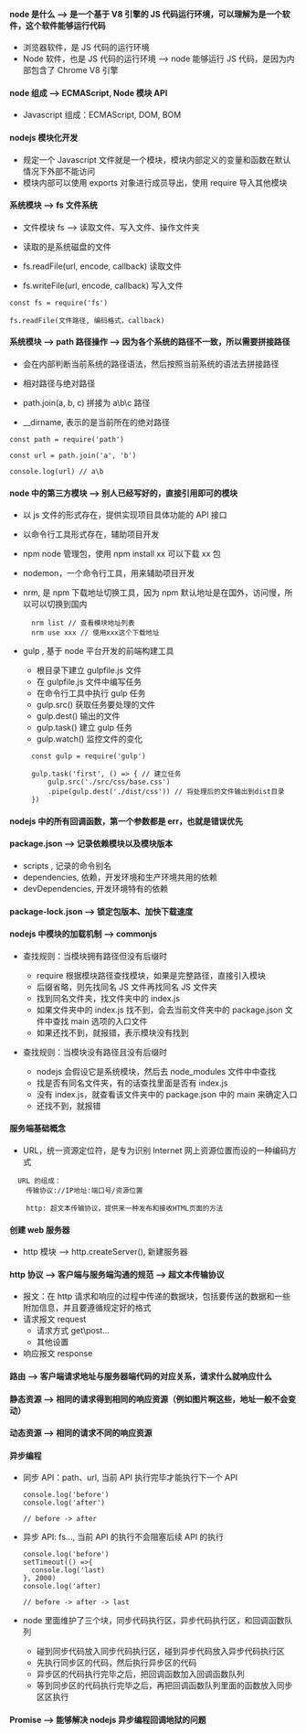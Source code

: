 #### node 是什么 --> 是一个基于 V8 引擎的 JS 代码运行环境，可以理解为是一个软件，这个软件能够运行代码

- 浏览器软件，是 JS 代码的运行环境
- Node 软件，也是 JS 代码的运行环境 --> node 能够运行 JS 代码，是因为内部包含了 Chrome V8 引擎

#### node 组成 --> ECMAScript, Node 模块 API

- Javascript 组成：ECMAScript, DOM, BOM

#### nodejs 模块化开发

- 规定一个 Javascript 文件就是一个模块，模块内部定义的变量和函数在默认情况下外部不能访问
- 模块内部可以使用 exports 对象进行成员导出，使用 require 导入其他模块

#### 系统模块 --> fs 文件系统

- 文件模块 fs --> 读取文件、写入文件、操作文件夹
- 读取的是系统磁盘的文件

- fs.readFile(url, encode, callback) 读取文件
- fs.writeFile(url, encode, callback) 写入文件

```
const fs = require('fs')

fs.readFile(文件路径, 编码格式，callback)
```

#### 系统模块 --> path 路径操作 --> 因为各个系统的路径不一致，所以需要拼接路径

- 会在内部判断当前系统的路径语法，然后按照当前系统的语法去拼接路径
- 相对路径与绝对路径

- path.join(a, b, c) 拼接为 a\b\c 路径
- \_\_dirname, 表示的是当前所在的绝对路径

```
const path = require('path')

const url = path.join('a', 'b')

console.log(url) // a\b
```

#### node 中的第三方模块 --> 别人已经写好的，直接引用即可的模块

- 以 js 文件的形式存在，提供实现项目具体功能的 API 接口
- 以命令行工具形式存在，辅助项目开发

- npm node 管理包，使用 npm install xx 可以下载 xx 包
- nodemon，一个命令行工具，用来辅助项目开发
- nrm, 是 npm 下载地址切换工具，因为 npm 默认地址是在国外，访问慢，所以可以切换到国内
  ```
    nrm list // 查看模块地址列表
    nrm use xxx // 使用xxx这个下载地址
  ```
- gulp , 基于 node 平台开发的前端构建工具

  - 根目录下建立 gulpfile.js 文件
  - 在 gulpfile.js 文件中编写任务
  - 在命令行工具中执行 gulp 任务
  - gulp.src() 获取任务要处理的文件
  - gulp.dest() 输出的文件
  - gulp.task() 建立 gulp 任务
  - gulp.watch() 监控文件的变化

  ```
    const gulp = require('gulp')

    gulp.task('first', () => { // 建立任务
        gulp.src('./src/css/base.css')
        .pipe(gulp.dest('./dist/css')) // 将处理后的文件输出到dist目录
    })
  ```

#### nodejs 中的所有回调函数，第一个参数都是 err，也就是错误优先

#### package.json --> 记录依赖模块以及模块版本

- scripts , 记录的命令别名
- dependencies, 依赖，开发环境和生产环境共用的依赖
- devDependencies, 开发环境特有的依赖

#### package-lock.json --> 锁定包版本、加快下载速度

#### nodejs 中模块的加载机制 --> commonjs

- 查找规则：当模块拥有路径但没有后缀时

  - require 根据模块路径查找模块，如果是完整路径，直接引入模块
  - 后缀省略，则先找同名 JS 文件再找同名 JS 文件夹
  - 找到同名文件夹，找文件夹中的 index.js
  - 如果文件夹中的 index.js 找不到，会去当前文件夹中的 package.json 文件中查找 main 选项的入口文件
  - 如果还找不到，就报错，表示模块没有找到

- 查找规则：当模块没有路径且没有后缀时
  - nodejs 会假设它是系统模块，然后去 node_modules 文件中中查找
  - 找是否有同名文件夹，有的话查找里面是否有 index.js
  - 没有 index.js，就查看该文件夹中的 package.json 中的 main 来确定入口
  - 还找不到，就报错

#### 服务端基础概念

- URL，统一资源定位符，是专为识别 Internet 网上资源位置而设的一种编码方式

```
  URL 的组成：
    传输协议://IP地址:端口号/资源位置

    http: 超文本传输协议，提供来一种发布和接收HTML页面的方法
```

#### 创建 web 服务器

- http 模块 --> http.createServer(), 新建服务器

#### http 协议 --> 客户端与服务端沟通的规范 --> 超文本传输协议

- 报文：在 http 请求和响应的过程中传递的数据块，包括要传送的数据和一些附加信息，并且要遵循规定好的格式
- 请求报文 request
  - 请求方式 get\post...
  - 其他设置
- 响应报文 response

#### 路由 --> 客户端请求地址与服务器端代码的对应关系，请求什么就响应什么

#### 静态资源 --> 相同的请求得到相同的响应资源（例如图片啊这些，地址一般不会变动）

#### 动态资源 --> 相同的请求不同的响应资源

#### 异步编程

- 同步 API：path、url, 当前 API 执行完毕才能执行下一个 API

  ```
  console.log('before')
  console.log('after')

  // before -> after
  ```

- 异步 API: fs..., 当前 API 的执行不会阻塞后续 API 的执行

  ```
  console.log('before')
  setTimeout(() =>{
    console.log('last)
  }, 2000)
  console.log('after)

  // before -> after -> last
  ```

- node 里面维护了三个块，同步代码执行区，异步代码执行区，和回调函数队列
  - 碰到同步代码放入同步代码执行区，碰到异步代码放入异步代码执行区
  - 先执行同步区的代码，然后执行异步区的代码
  - 异步区的代码执行完毕之后，把回调函数加入回调函数队列
  - 等到同步区的代码执行完毕之后，再把回调函数队列里面的函数放入同步区区执行

#### Promise --> 能够解决 nodejs 异步编程回调地狱的问题

